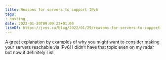 ```yaml
---
title: Reasons for servers to support IPv6
tags:
- hosting
date: 2022-01-30T09:09:22+01:00
likeOf: https://jvns.ca/blog/2022/01/29/reasons-for-servers-to-support-ipv6/
---
```


A great explanation by examples of why you might want to consider making your servers reachable via IPv6! I didn’t have that topic even on my radar but now it definitely I is!